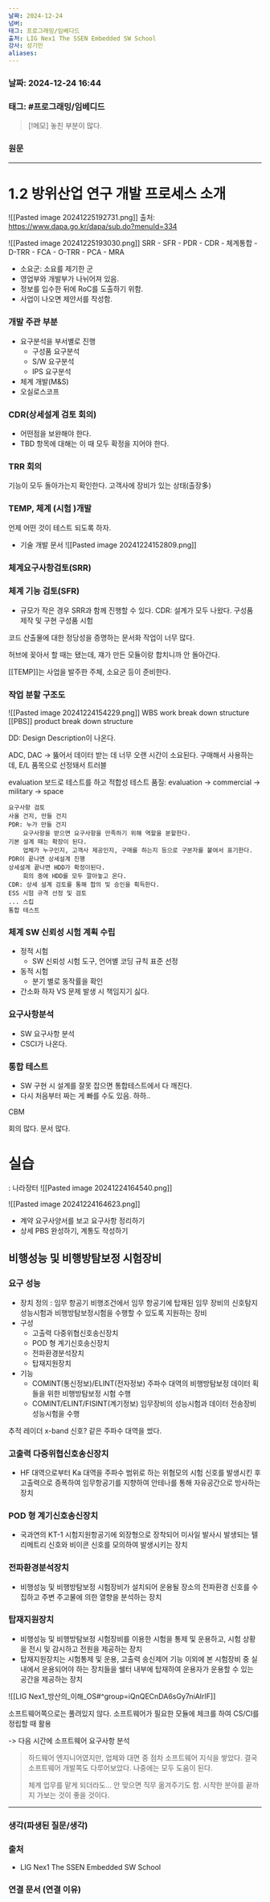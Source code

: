 ```yaml
---
날짜: 2024-12-24
넘버: 
태그: 프로그래밍/임베디드
출처: LIG Nex1 The SSEN Embedded SW School
강사: 성기민
aliases:
---
```

### 날짜:  2024-12-24 16:44

### 태그: #프로그래밍/임베디드

>[!메모]
> 놓친 부분이 많다.

### 원문
---
# 1.2 방위산업 연구 개발 프로세스 소개
![[Pasted image 20241225192731.png]]
출처: https://www.dapa.go.kr/dapa/sub.do?menuId=334

![[Pasted image 20241225193030.png]]
SRR - SFR - PDR - CDR - 체계통합 - D-TRR - FCA - O-TRR - PCA - MRA
- 소요군: 소요를 제기한 군
- 영업부와 개발부가 나뉘어져 있음.
- 정보를 입수한 뒤에 RoC를 도출하기 위함.
- 사업이 나오면 제안서를 작성함.
### 개발 주관 부분
- 요구분석을 부서별로 진행
	- 구성품 요구분석
	- S/W 요구분석
	- IPS 요구분석
- 체계 개발(M&S)
- 오실로스코프
### CDR(상세설계 검토 회의)
- 어떤점을 보완해야 한다.
- TBD 항목에 대해는 이 때 모두 확정을 지어야 한다.
### TRR 회의
기능이 모두 돌아가는지 확인한다.
고객사에 장비가 있는 상태(출장多)
### TEMP, 체계 (시험 )개발
언제 어떤 것이 테스트 되도록 하자.

- 기술 개발 문서
![[Pasted image 20241224152809.png]]

### 체계요구사항검토(SRR)

### 체계 기능 검토(SFR)
- 규모가 작은 경우 SRR과 함께 진행할 수 있다.
CDR: 설계가 모두 나왔다.
구성품 제작 및 구현
구성품 시험

코드 산출물에 대한 정당성을 증명하는 문서화 작업이 너무 많다.

허브에 꽂아서 할 때는 됐는데, 쟤가 만든 모듈이랑 합치니까 안 돌아간다.

[[TEMP]]는 사업을 발주한 주체, 소요군 등이 준비한다.

### 작업 분할 구조도
![[Pasted image 20241224154229.png]]
WBS work break down structure
[[PBS]] product break down structure

DD: Design Description이 나온다.

ADC, DAC -> 뚫어서 데이터 받는 데 너무 오랜 시간이 소요된다.
구매해서 사용하는데, E/L 품목으로 선정돼서 트러블

evaluation 보드로 테스트를 하고 적합성 테스트
품질: evaluation -> commercial -> military -> space

```
요구사항 검토
사올 건지, 만들 건지
PDR: 누가 만들 건지
	요구사항을 받으면 요구사항을 만족하기 위해 역할을 분할한다.
기본 설계 때는 확장이 된다.
	업체가 누구인지, 고객사 제공인지, 구매를 하는지 등으로 구분자를 붙여서 표기한다.
PDR이 끝나면 상세설계 진행
상세설계 끝나면 HDD가 확정이된다.
	회의 중에 HDD를 모두 깔아놓고 온다.
CDR: 상세 설계 검토를 통해 합의 및 승인을 획득한다.
ESS 시험 규격 선정 및 검토
... 스킵
통합 테스트

```
### 체계 SW 신뢰성 시험 계획 수립
- 정적 시험
	- SW 신뢰성 시험 도구, 언어별 코딩 규칙 표준 선정
- 동적 시험
	- 분기 별로 동작률을 확인
- 간소화 하자 VS 문제 발생 시 책임지기 싫다.

### 요구사항분석
- SW 요구사항 분석
- CSCI가 나온다.
### 통합 테스트
- SW 구현 시 설계를 잘못 잡으면 통합테스트에서 다 깨진다.
- 다시 처음부터 짜는 게 빠를 수도 있음. 하하..

CBM

회의 많다. 문서 많다.
# 실습
: 나라장터
![[Pasted image 20241224164540.png]]

![[Pasted image 20241224164623.png]]

- 계약 요구사양서를 보고 요구사항 정리하기
- 상세 PBS 완성하기, 계통도 작성하기
## 비행성능 및 비행방탐보정 시험장비
### 요구 성능
- 장치 정의
: 임무 항공기 비행조건에서 임무 항공기에 탑재된 임무 장비의 신호탐지성능시험과 비행방탐보정시험을 수행할 수  있도록 지원하는 장비
- 구성
	- 고출력 다중위협신호송신장치
	- POD 형 계기신호송신장치
	- 전파환경분석장치
	- 탑재지원장치
- 기능
	- COMINT(통신정보)/ELINT(전자정보) 주파수 대역의 비행방탐보정 데이터 획들을 위한 비행방탐보정 시험 수행
	- COMINT/ELINT/FISINT(계기정보) 임무장비의 성능시험과 데이터 전송장비 성능시험을 수행

추적 레이더
x-band 신호?
같은 주파수 대역을 썼다.

### 고출력 다중위협신호송신장치
- HF 대역으로부터 Ka 대역을 주파수 범위로 하는 위혐모의 시험 신호를 발생시킨 후 고출력으로 증폭하여 임무항공기를 지향하여 안테나를 통해 자유공간으로 방사하는 장치
### POD 형 계기신호송신장치
- 국과연의 KT-1 시험지원항공기에 외장형으로 장착되어 미사일 발사시 발생되는 텔리메트리 신호와 비이콘 신호를 모의하여 발생시키는 장치
### 전파환경분석장치
- 비행성능 및 비행방탐보정 시험장비가 설치되어 운용될 장소의 전파환경 신호를 수집하고 주변 주고물에 의한 열향을 분석하는 장치
### 탑재지원장치
- 비행성능 및 비행방탐보정 시험장비를 이용한 시험을 통제 및 운용하고, 시험 상황을 전시 및 감시하고 전원을 제공하는 장치
- 탑재지원장치는 시험통제 및 운용, 고출력 송신제어 기능 이외에 본 시험장비 중 실내에서 운용되어야 하는 장치들을 쉘터 내부에 탑재하여 운용자가 운용할 수 있는 공간을 제공하는 장치

![[LIG Nex1_방산의_이해_OS#^group=iQnQECnDA6sGy7niAIrIF]]

소프트웨어쪽으로는 풀려있지 않다.
소프트웨어가 필요한 모듈에 체크를 하여 CS/CI를 정립할 때 활용

-> 다음 시간에 소프트웨어 요구사항 분석

> 하드웨어 엔지니어였지만, 업체와 대면 중 점차 소프트웨어 지식을 쌓았다.
> 결국 소프트웨어 개발쪽도 다루어보았다.
> 나중에는 모두 도움이 된다.
>
> 체계 업무를 맡게 되더라도... 안 맞으면 직무 옮겨주기도 함.
> 시작한 분야를 끝까지 가보는 것이 좋을 것이다.

---
### 생각(파생된 질문/생각)

### 출처
- LIG Nex1 The SSEN Embedded SW School

### 연결 문서 (연결 이유)

